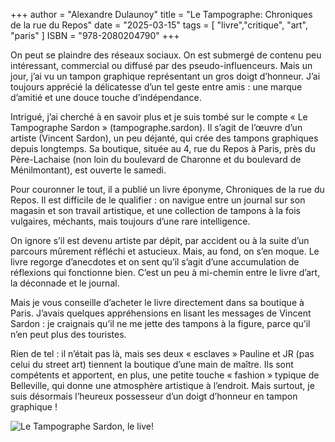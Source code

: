 +++
author = "Alexandre Dulaunoy"
title = "Le Tampographe: Chroniques de la rue du Repos"
date = "2025-03-15"
tags = [
    "livre","critique", "art", "paris"
]
ISBN = "978-2080204790"
+++

On peut se plaindre des réseaux sociaux. On est submergé de contenu peu intéressant, commercial ou diffusé par des pseudo-influenceurs. Mais un jour, j’ai vu un tampon graphique représentant un gros doigt d’honneur. J’ai toujours apprécié la délicatesse d’un tel geste entre amis : une marque d’amitié et une douce touche d’indépendance.

Intrigué, j’ai cherché à en savoir plus et je suis tombé sur le compte « Le Tampographe Sardon » (tampographe.sardon). Il s’agit de l’œuvre d’un artiste (Vincent Sardon), un peu déjanté, qui crée des tampons graphiques depuis longtemps. Sa boutique, située au 4, rue du Repos à Paris, près du Père-Lachaise (non loin du boulevard de Charonne et du boulevard de Ménilmontant), est ouverte le samedi.

Pour couronner le tout, il a publié un livre éponyme, Chroniques de la rue du Repos. Il est difficile de le qualifier : on navigue entre un journal sur son magasin et son travail artistique, et une collection de tampons à la fois vulgaires, méchants, mais toujours d’une rare intelligence.

On ignore s’il est devenu artiste par dépit, par accident ou à la suite d’un parcours mûrement réfléchi et astucieux. Mais, au fond, on s’en moque. Le livre regorge d’anecdotes et on sent qu’il s’agit d’une accumulation de réflexions qui fonctionne bien. C’est un peu à mi-chemin entre le livre d’art, la déconnade et le journal.

Mais je vous conseille d’acheter le livre directement dans sa boutique à Paris. J’avais quelques appréhensions en lisant les messages de Vincent Sardon : je craignais qu’il ne me jette des tampons à la figure, parce qu’il n’en peut plus des touristes.

Rien de tel : il n’était pas là, mais ses deux « esclaves » Pauline et JR (pas celui du street art) tiennent la boutique d’une main de maître. Ils sont compétents et apportent, en plus, une petite touche « fashion » typique de Belleville, qui donne une atmosphère artistique à l’endroit. Mais surtout, je suis désormais l’heureux possesseur d’un doigt d’honneur en tampon graphique !

![Le Tampographe Sardon, le live!](/images/tampon.jpeg)
